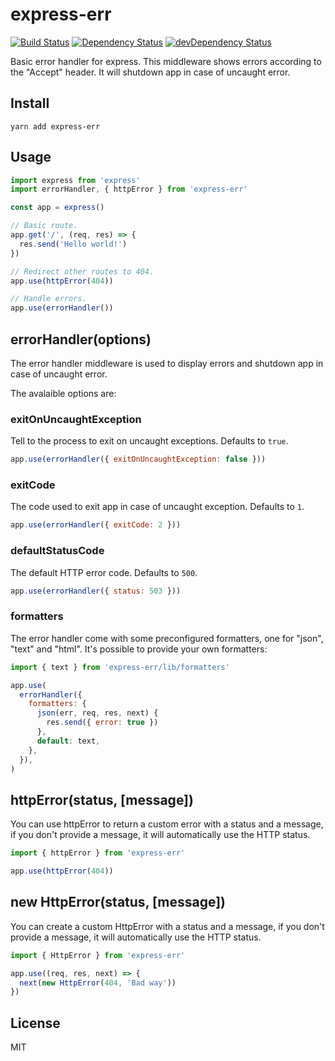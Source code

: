 # express-err

[![Build Status](https://travis-ci.org/neoziro/express-err.svg?branch=master)](https://travis-ci.org/neoziro/express-err)
[![Dependency Status](https://david-dm.org/neoziro/express-err.svg?theme=shields.io)](https://david-dm.org/neoziro/express-err)
[![devDependency Status](https://david-dm.org/neoziro/express-err/dev-status.svg?theme=shields.io)](https://david-dm.org/neoziro/express-err#info=devDependencies)

Basic error handler for express.
This middleware shows errors according to the "Accept" header. It will shutdown app in case of uncaught error.

## Install

```
yarn add express-err
```

## Usage

```js
import express from 'express'
import errorHandler, { httpError } from 'express-err'

const app = express()

// Basic route.
app.get('/', (req, res) => {
  res.send('Hello world!')
})

// Redirect other routes to 404.
app.use(httpError(404))

// Handle errors.
app.use(errorHandler())
```

## errorHandler(options)

The error handler middleware is used to display errors and shutdown app in case of uncaught error.

The avalaible options are:

### exitOnUncaughtException

Tell to the process to exit on uncaught exceptions. Defaults to `true`.

```js
app.use(errorHandler({ exitOnUncaughtException: false }))
```

### exitCode

The code used to exit app in case of uncaught exception. Defaults to `1`.

```js
app.use(errorHandler({ exitCode: 2 }))
```

### defaultStatusCode

The default HTTP error code. Defaults to `500`.

```js
app.use(errorHandler({ status: 503 }))
```

### formatters

The error handler come with some preconfigured formatters, one for "json", "text" and "html".
It's possible to provide your own formatters:

```js
import { text } from 'express-err/lib/formatters'

app.use(
  errorHandler({
    formatters: {
      json(err, req, res, next) {
        res.send({ error: true })
      },
      default: text,
    },
  }),
)
```

## httpError(status, [message])

You can use httpError to return a custom error with a status and a message, if you don't provide a message, it will automatically use the HTTP status.

```js
import { httpError } from 'express-err'

app.use(httpError(404))
```

## new HttpError(status, [message])

You can create a custom HttpError with a status and a message, if you don't provide a message, it will automatically use the HTTP status.

```js
import { HttpError } from 'express-err'

app.use((req, res, next) => {
  next(new HttpError(404, 'Bad way'))
})
```

## License

MIT
